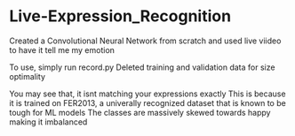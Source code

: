 # Live-Expression_Recognition

Created a Convolutional Neural Network from scratch and used live viideo to have it tell me my emotion

To use, simply run record.py
Deleted training and validation data for size optimality

You may see that, it isnt matching your expressions exactly
This is because it is trained on FER2013, a univerally recognized dataset that is known to be tough for ML models
The classes are massively skewed towards happy making it imbalanced

